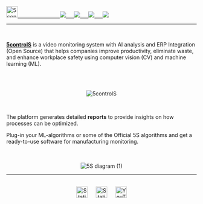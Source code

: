 <head>
<meta name="google-site-verification" content="LcTM4kTDfrefVNB2k3FvOFXZJ-yioShUjQshEsEp1oE" />
  
  <title>A video monitoring system with AI analysis and ERP Integration (Open Source)</title>
  
<meta name="viewport" content="width=device-width, initial-scale=1.0">
<meta name="description" content="5controlS open source software helps companies improve productivity, eliminate waste, and enhance workplace safety using computer vision (CV) and machine learning (ML)">

  
</head>

<body>
<div align='left'>
  <a href='https://5controls.com/'>
  <img src="https://github.com/5sControl/5sControl.github.io/assets/131950264/40cb36c2-266c-4e66-ab74-2dd44d93a806" alt="5controlS" height = "30" />
    &emsp; &emsp; &emsp; &emsp; &emsp; &emsp; 
    </a>
  

<a href='https://5controls.com/solutions/machine-control'>
  
<img src='https://img.shields.io/badge/MACHINE%20CONTROL-blue?style=for-the-badge'>
 &emsp; 
</a>

<a href='https://5controls.com/solutions/inventory-control'>
  
<img src='https://img.shields.io/badge/MIN%20--MAX-green?style=for-the-badge'>
 &emsp; 
</a>

<a href='https://5controls.com/solutions/employee-monitoring-software'>
  
<img src='https://img.shields.io/badge/IDLE%20CONTROL-yellow?style=for-the-badge'>
 &emsp; 
</a>

<a href='https://5controls.com/solutions/operation-control'>
  
<img src='https://img.shields.io/badge/OPERATION%20CONTROL-purple?style=for-the-badge'>
  
</a>
</div>

<hr>



<br>

<strong><a href="https://5controls.com/">5controlS</a></strong> is a video monitoring system with AI analysis and ERP Integration (Open Source) that helps companies improve productivity, eliminate waste, and enhance workplace safety using computer vision (CV) and machine learning (ML). 

<br>
<br>

<p align="center">
  <img src="https://github.com/5sControl/5sControl.github.io/assets/131950264/7b15ac15-9a9a-4939-8fa6-39c1d3d6d0c2" alt="5controlS" />
</p>


<br>


The platform generates detailed <strong>reports</strong> to provide insights on how processes can be optimized.

Plug-in your ML-algorithms or some of the Official 5S algorithms and get a ready-to-use software for manufacturing monitoring.


<br>
<br>

<div align='center'>
<img alt="5S diagram (1)" src="./assets/Gif25.gif">
</div></body>

<footer>
<hr>

<br>
<div align="center">
  <a href="https://www.linkedin.com/company/5scontrol/" style="text-decoration:none;">
<img alt="Static Badge" src="https://img.shields.io/badge/LinkedIn-FE6100?style=for-the-bage&logo=linkedin" height='30'>
  &emsp;
  <a href="https://github.com/5sControl" style="text-decoration:none;">
<img alt="Static Badge" src="https://img.shields.io/badge/GitHub-FE6100?style=for-the-bage&logo=github" height='30'>
 &emsp; 
  <a href="https://www.youtube.com/@5scontrol" style="text-decoration:none;">
<img alt="YouTube" src="https://img.shields.io/badge/YouTube-FE6100?style=for-the-bage&logo=youtube" height='30'>
    <br>
